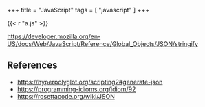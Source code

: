 +++
title = "JavaScript"
tags = [ "javascript" ]
+++

{{< r "a.js" >}}

<https://developer.mozilla.org/en-US/docs/Web/JavaScript/Reference/Global_Objects/JSON/stringify>

## References

- <https://hyperpolyglot.org/scripting2#generate-json>
- <https://programming-idioms.org/idiom/92>
- <https://rosettacode.org/wiki/JSON>
